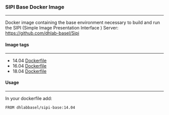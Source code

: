 ### SIPI Base Docker Image
---------------------------------------------------

Docker image containing the base environment necessary to build and run the SIPI (Simple Image Presentation Interface ) Server: https://github.com/dhlab-basel/Sipi

#### Image tags
--------------------
  - 14.04 [Dockerfile](https://github.com/dhlab-basel/docker-sipi-base/tree/master)
  - 16.04 [Dockerfile](https://github.com/dhlab-basel/docker-sipi-base/tree/16.04)
  - 18.04 [Dockerfile](https://github.com/dhlab-basel/docker-sipi-base/tree/16.04)

#### Usage
---------------

In your dockerfile add:

````
FROM dhlabbasel/sipi-base:14.04
````

